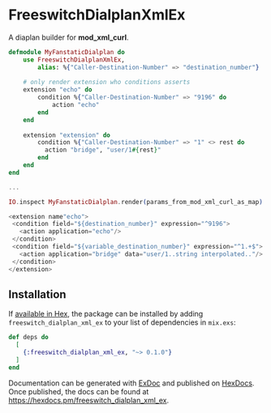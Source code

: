 # FreeswitchDialplanXmlEx

A diaplan builder for **mod_xml_curl**.

~~~elixir
defmodule MyFanstaticDialplan do
    use FreeswitchDialplanXmlEx, 
        alias: %{"Caller-Destination-Number" => "destination_number"}
    
    # only render extension who conditions asserts
    extension "echo" do
        condition %{"Caller-Destination-Number" => "9196" do
            action "echo"
        end
    end
    
    extension "extension" do
        condition %{"Caller-Destination-Number" => "1" <> rest do
          action "bridge", "user/1#{rest}"
        end
    end
end

...

IO.inspect MyFanstaticDialplan.render(params_from_mod_xml_curl_as_map)

<extension name"echo">
 <condition field="${destination_number}" expression="^9196">
   <action application="echo"/>
 </condition>
 <condition field="${variable_destination_number}" expression="^1.+$">
   <action application="bridge" data="user/1..string interpolated.."/>
 </condition>
</extension>
~~~

## Installation

If [available in Hex](https://hex.pm/docs/publish), the package can be installed
by adding `freeswitch_dialplan_xml_ex` to your list of dependencies in `mix.exs`:

```elixir
def deps do
  [
    {:freeswitch_dialplan_xml_ex, "~> 0.1.0"}
  ]
end
```

Documentation can be generated with [ExDoc](https://github.com/elixir-lang/ex_doc)
and published on [HexDocs](https://hexdocs.pm). Once published, the docs can
be found at <https://hexdocs.pm/freeswitch_dialplan_xml_ex>.


